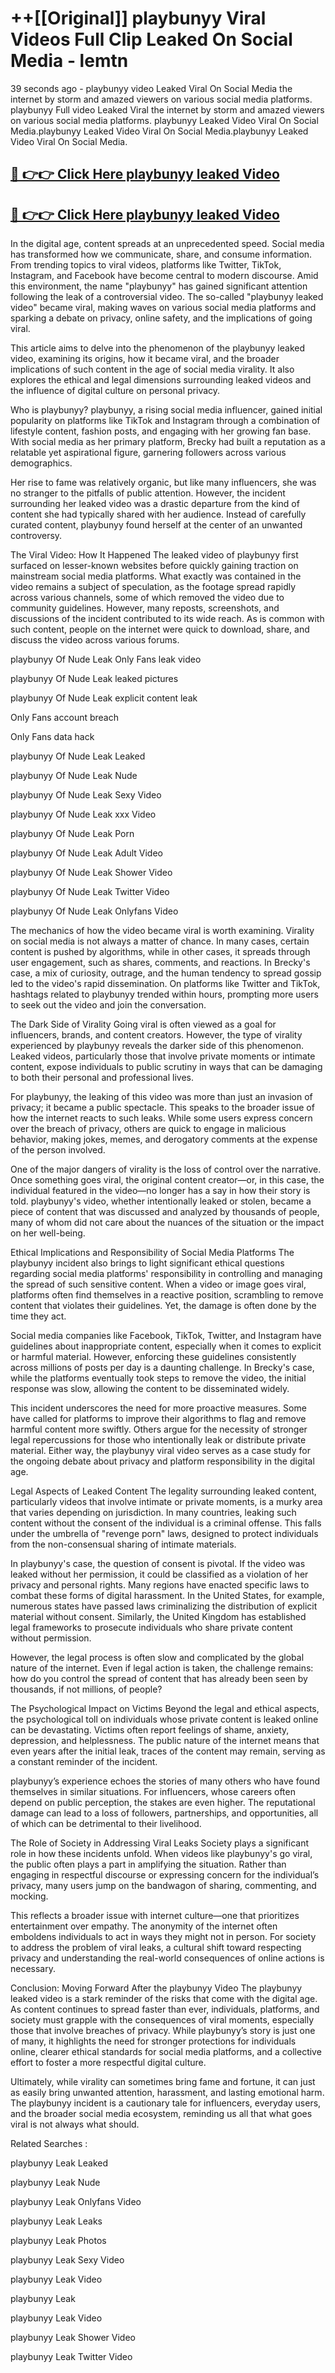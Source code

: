 # ++[[Original]] playbunyy Viral Videos Full Clip Leaked On Social Media - lemtn<br>

39 seconds ago - playbunyy video Leaked Viral On Social Media the internet by storm and amazed viewers on various social media platforms.
playbunyy Full video Leaked Viral the internet by storm and amazed viewers on various social media platforms. playbunyy Leaked Video Viral On Social Media.playbunyy Leaked Video Viral On Social Media.playbunyy Leaked Video Viral On Social Media.<br>


## [🔴 👉👉 Click Here playbunyy leaked Video ](https://onlyclips.site?title=playbunyy&ref=git)

## [🔴 👉👉 Click Here playbunyy leaked Video ](https://onlyclips.site?title=playbunyy&ref=git)

In the digital age, content spreads at an unprecedented speed. Social media has transformed how we communicate, share, and consume information. From trending topics to viral videos, platforms like Twitter, TikTok, Instagram, and Facebook have become central to modern discourse. Amid this environment, the name "playbunyy" has gained significant attention following the leak of a controversial video. The so-called "playbunyy leaked video" became viral, making waves on various social media platforms and sparking a debate on privacy, online safety, and the implications of going viral.

This article aims to delve into the phenomenon of the playbunyy leaked video, examining its origins, how it became viral, and the broader implications of such content in the age of social media virality. It also explores the ethical and legal dimensions surrounding leaked videos and the influence of digital culture on personal privacy.

Who is playbunyy?
playbunyy, a rising social media influencer, gained initial popularity on platforms like TikTok and Instagram through a combination of lifestyle content, fashion posts, and engaging with her growing fan base. With social media as her primary platform, Brecky had built a reputation as a relatable yet aspirational figure, garnering followers across various demographics.

Her rise to fame was relatively organic, but like many influencers, she was no stranger to the pitfalls of public attention. However, the incident surrounding her leaked video was a drastic departure from the kind of content she had typically shared with her audience. Instead of carefully curated content, playbunyy found herself at the center of an unwanted controversy.

The Viral Video: How It Happened
The leaked video of playbunyy first surfaced on lesser-known websites before quickly gaining traction on mainstream social media platforms. What exactly was contained in the video remains a subject of speculation, as the footage spread rapidly across various channels, some of which removed the video due to community guidelines. However, many reposts, screenshots, and discussions of the incident contributed to its wide reach. As is common with such content, people on the internet were quick to download, share, and discuss the video across various forums.

playbunyy Of Nude Leak Only Fans leak video

playbunyy Of Nude Leak leaked pictures

playbunyy Of Nude Leak explicit content leak

Only Fans account breach

Only Fans data hack

playbunyy Of Nude Leak Leaked

playbunyy Of Nude Leak Nude

playbunyy Of Nude Leak Sexy Video

playbunyy Of Nude Leak xxx Video

playbunyy Of Nude Leak Porn

playbunyy Of Nude Leak Adult Video

playbunyy Of Nude Leak Shower Video

playbunyy Of Nude Leak Twitter Video

playbunyy Of Nude Leak Onlyfans Video

The mechanics of how the video became viral is worth examining. Virality on social media is not always a matter of chance. In many cases, certain content is pushed by algorithms, while in other cases, it spreads through user engagement, such as shares, comments, and reactions. In Brecky's case, a mix of curiosity, outrage, and the human tendency to spread gossip led to the video's rapid dissemination. On platforms like Twitter and TikTok, hashtags related to playbunyy trended within hours, prompting more users to seek out the video and join the conversation.

The Dark Side of Virality
Going viral is often viewed as a goal for influencers, brands, and content creators. However, the type of virality experienced by playbunyy reveals the darker side of this phenomenon. Leaked videos, particularly those that involve private moments or intimate content, expose individuals to public scrutiny in ways that can be damaging to both their personal and professional lives.

For playbunyy, the leaking of this video was more than just an invasion of privacy; it became a public spectacle. This speaks to the broader issue of how the internet reacts to such leaks. While some users express concern over the breach of privacy, others are quick to engage in malicious behavior, making jokes, memes, and derogatory comments at the expense of the person involved.

One of the major dangers of virality is the loss of control over the narrative. Once something goes viral, the original content creator—or, in this case, the individual featured in the video—no longer has a say in how their story is told. playbunyy's video, whether intentionally leaked or stolen, became a piece of content that was discussed and analyzed by thousands of people, many of whom did not care about the nuances of the situation or the impact on her well-being.

Ethical Implications and Responsibility of Social Media Platforms
The playbunyy incident also brings to light significant ethical questions regarding social media platforms' responsibility in controlling and managing the spread of such sensitive content. When a video or image goes viral, platforms often find themselves in a reactive position, scrambling to remove content that violates their guidelines. Yet, the damage is often done by the time they act.

Social media companies like Facebook, TikTok, Twitter, and Instagram have guidelines about inappropriate content, especially when it comes to explicit or harmful material. However, enforcing these guidelines consistently across millions of posts per day is a daunting challenge. In Brecky's case, while the platforms eventually took steps to remove the video, the initial response was slow, allowing the content to be disseminated widely.

This incident underscores the need for more proactive measures. Some have called for platforms to improve their algorithms to flag and remove harmful content more swiftly. Others argue for the necessity of stronger legal repercussions for those who intentionally leak or distribute private material. Either way, the playbunyy viral video serves as a case study for the ongoing debate about privacy and platform responsibility in the digital age.

Legal Aspects of Leaked Content
The legality surrounding leaked content, particularly videos that involve intimate or private moments, is a murky area that varies depending on jurisdiction. In many countries, leaking such content without the consent of the individual is a criminal offense. This falls under the umbrella of "revenge porn" laws, designed to protect individuals from the non-consensual sharing of intimate materials.

In playbunyy's case, the question of consent is pivotal. If the video was leaked without her permission, it could be classified as a violation of her privacy and personal rights. Many regions have enacted specific laws to combat these forms of digital harassment. In the United States, for example, numerous states have passed laws criminalizing the distribution of explicit material without consent. Similarly, the United Kingdom has established legal frameworks to prosecute individuals who share private content without permission.

However, the legal process is often slow and complicated by the global nature of the internet. Even if legal action is taken, the challenge remains: how do you control the spread of content that has already been seen by thousands, if not millions, of people?

The Psychological Impact on Victims
Beyond the legal and ethical aspects, the psychological toll on individuals whose private content is leaked online can be devastating. Victims often report feelings of shame, anxiety, depression, and helplessness. The public nature of the internet means that even years after the initial leak, traces of the content may remain, serving as a constant reminder of the incident.

playbunyy’s experience echoes the stories of many others who have found themselves in similar situations. For influencers, whose careers often depend on public perception, the stakes are even higher. The reputational damage can lead to a loss of followers, partnerships, and opportunities, all of which can be detrimental to their livelihood.

The Role of Society in Addressing Viral Leaks
Society plays a significant role in how these incidents unfold. When videos like playbunyy's go viral, the public often plays a part in amplifying the situation. Rather than engaging in respectful discourse or expressing concern for the individual’s privacy, many users jump on the bandwagon of sharing, commenting, and mocking.

This reflects a broader issue with internet culture—one that prioritizes entertainment over empathy. The anonymity of the internet often emboldens individuals to act in ways they might not in person. For society to address the problem of viral leaks, a cultural shift toward respecting privacy and understanding the real-world consequences of online actions is necessary.

Conclusion: Moving Forward After the playbunyy Video
The playbunyy leaked video is a stark reminder of the risks that come with the digital age. As content continues to spread faster than ever, individuals, platforms, and society must grapple with the consequences of viral moments, especially those that involve breaches of privacy. While playbunyy’s story is just one of many, it highlights the need for stronger protections for individuals online, clearer ethical standards for social media platforms, and a collective effort to foster a more respectful digital culture.

Ultimately, while virality can sometimes bring fame and fortune, it can just as easily bring unwanted attention, harassment, and lasting emotional harm. The playbunyy incident is a cautionary tale for influencers, everyday users, and the broader social media ecosystem, reminding us all that what goes viral is not always what should.

Related Searches :

playbunyy Leak Leaked

playbunyy Leak Nude

playbunyy Leak Onlyfans Video

playbunyy Leak Leaks

playbunyy Leak Photos

playbunyy Leak Sexy Video

playbunyy Leak Video

playbunyy Leak

playbunyy Leak Video

playbunyy Leak Shower Video

playbunyy Leak Twitter Video


